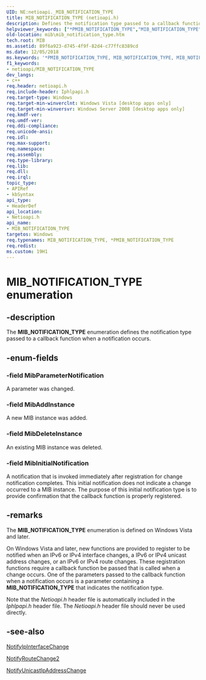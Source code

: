 ```yaml
---
UID: NE:netioapi._MIB_NOTIFICATION_TYPE
title: MIB_NOTIFICATION_TYPE (netioapi.h)
description: Defines the notification type passed to a callback function when a notification occurs.
helpviewer_keywords: ["*PMIB_NOTIFICATION_TYPE","MIB_NOTIFICATION_TYPE","MIB_NOTIFICATION_TYPE enumeration [MIB]","MibAddInstance","MibDeleteInstance","MibInitialNotification","MibParameterNotification","PMIB_NOTIFICATION_TYPE","PMIB_NOTIFICATION_TYPE enumeration pointer [MIB]","_MIB_NOTIFICATION_TYPE","mib.mib_notification_type","netioapi/MIB_NOTIFICATION_TYPE","netioapi/MibAddInstance","netioapi/MibDeleteInstance","netioapi/MibInitialNotification","netioapi/MibParameterNotification","netioapi/PMIB_NOTIFICATION_TYPE"]
old-location: mib\mib_notification_type.htm
tech.root: MIB
ms.assetid: 89f6a923-d745-4f9f-82d4-c77ffc8389cd
ms.date: 12/05/2018
ms.keywords: '*PMIB_NOTIFICATION_TYPE, MIB_NOTIFICATION_TYPE, MIB_NOTIFICATION_TYPE enumeration [MIB], MibAddInstance, MibDeleteInstance, MibInitialNotification, MibParameterNotification, PMIB_NOTIFICATION_TYPE, PMIB_NOTIFICATION_TYPE enumeration pointer [MIB], _MIB_NOTIFICATION_TYPE, mib.mib_notification_type, netioapi/MIB_NOTIFICATION_TYPE, netioapi/MibAddInstance, netioapi/MibDeleteInstance, netioapi/MibInitialNotification, netioapi/MibParameterNotification, netioapi/PMIB_NOTIFICATION_TYPE'
f1_keywords:
- netioapi/MIB_NOTIFICATION_TYPE
dev_langs:
- c++
req.header: netioapi.h
req.include-header: Iphlpapi.h
req.target-type: Windows
req.target-min-winverclnt: Windows Vista [desktop apps only]
req.target-min-winversvr: Windows Server 2008 [desktop apps only]
req.kmdf-ver: 
req.umdf-ver: 
req.ddi-compliance: 
req.unicode-ansi: 
req.idl: 
req.max-support: 
req.namespace: 
req.assembly: 
req.type-library: 
req.lib: 
req.dll: 
req.irql: 
topic_type:
- APIRef
- kbSyntax
api_type:
- HeaderDef
api_location:
- Netioapi.h
api_name:
- MIB_NOTIFICATION_TYPE
targetos: Windows
req.typenames: MIB_NOTIFICATION_TYPE, *PMIB_NOTIFICATION_TYPE
req.redist: 
ms.custom: 19H1
---
```


# MIB_NOTIFICATION_TYPE enumeration


## -description


The <b>MIB_NOTIFICATION_TYPE</b> enumeration defines the notification type passed to a callback function when a notification occurs. 


## -enum-fields




### -field MibParameterNotification

A parameter was changed.


### -field MibAddInstance

A new MIB instance was added.


### -field MibDeleteInstance

An existing MIB instance was deleted.


### -field MibInitialNotification

A notification that is invoked immediately after registration for change notification completes. This initial notification does not indicate a change occurred to a MIB instance. The purpose of this initial notification type is  to provide confirmation that the callback function is properly registered. 



## -remarks



The <b>MIB_NOTIFICATION_TYPE</b> enumeration is defined on Windows Vista and later. 

On Windows Vista and later, new functions are provided to register to be notified when an IPv6 or IPv4 interface changes, a IPv6 or IPv4 unicast address changes, or an IPv6 or IPv4 route changes. These registration functions require a callback function be passed that is called when a change occurs. One of the parameters passed to the callback function when a notification occurs is a parameter containing a <b>MIB_NOTIFICATION_TYPE</b> that indicates the notification type. 

Note that the <i>Netioapi.h</i> header file is automatically included in the <i>Iphlpapi.h</i> header file. The  <i>Netioapi.h</i> header file should never be used directly.




## -see-also




<a href="https://docs.microsoft.com/windows/desktop/api/netioapi/nf-netioapi-notifyipinterfacechange">NotifyIpInterfaceChange</a>



<a href="https://docs.microsoft.com/windows/desktop/api/netioapi/nf-netioapi-notifyroutechange2">NotifyRouteChange2</a>



<a href="https://docs.microsoft.com/windows/desktop/api/netioapi/nf-netioapi-notifyunicastipaddresschange">NotifyUnicastIpAddressChange</a>
 

 

